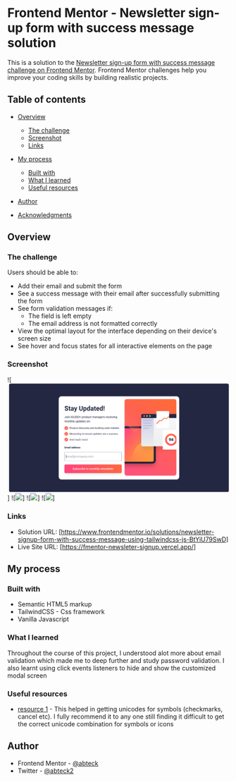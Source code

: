 # Frontend Mentor - Newsletter sign-up form with success message solution

This is a solution to the [Newsletter sign-up form with success message challenge on Frontend Mentor](https://www.frontendmentor.io/challenges/newsletter-signup-form-with-success-message-3FC1AZbNrv). Frontend Mentor challenges help you improve your coding skills by building realistic projects.

## Table of contents

- [Overview](#overview)
  - [The challenge](#the-challenge)
  - [Screenshot](#screenshot)
  - [Links](#links)
- [My process](#my-process)

  - [Built with](#built-with)
  - [What I learned](#what-i-learned)
  - [Useful resources](#useful-resources)

- [Author](#author)
- [Acknowledgments](#acknowledgments)

## Overview

### The challenge

Users should be able to:

- Add their email and submit the form
- See a success message with their email after successfully submitting the form
- See form validation messages if:
  - The field is left empty
  - The email address is not formatted correctly
- View the optimal layout for the interface depending on their device's screen size
- See hover and focus states for all interactive elements on the page

### Screenshot

![<img src='./public/img/screenshot-desktop-active.png'>]
![<img src='./img/screenshot-desktop-design.png'>]
![<img src='./img/screenshot-desktop-error.png'>]
![<img src='./img/screenshot-desktop-success.png'>]

### Links

- Solution URL: [https://www.frontendmentor.io/solutions/newsletter-signup-form-with-success-message-using-tailwindcss-js-BtYiU79SwD]
- Live Site URL: [https://fmentor-newsleter-signup.vercel.app/]

## My process

### Built with

- Semantic HTML5 markup
- TailwindCSS - Css framework
- Vanilla Javascript

### What I learned

Throughout the course of this project, I understood alot more about email validation which made me to deep further and study password validation. I also learnt using click events listeners to hide and show the customized modal screen

### Useful resources

- [resource 1](https://www.rapidtables.com/code/text/unicode-characters.html) - This helped in getting unicodes for symbols (checkmarks, cancel etc). I fully recommend it to any one still finding it difficult to get the correct unicode combination for symbols or icons

## Author

- Frontend Mentor - [@abteck](https://www.frontendmentor.io/profile/abteck)
- Twitter - [@abteck2](https://www.twitter.com/abteck2)

```

```

